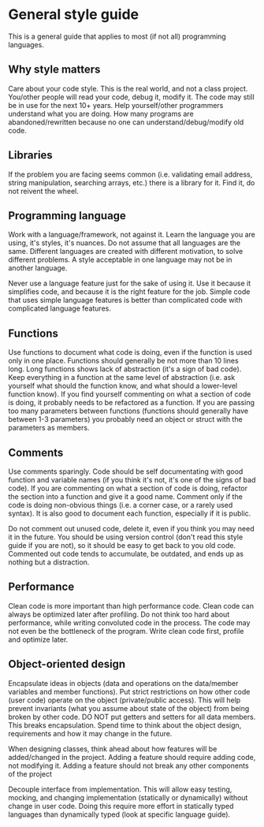 General style guide
====================

This is a general guide that applies to most (if not all) programming languages.

Why style matters
-------------------
Care about your code style. This is the real world, and not a class project. You/other people will read your code, debug it, modify it. The code may still be in use for the next 10+ years. Help yourself/other programmers understand what you are doing. How many programs are abandoned/rewritten because no one can understand/debug/modify old code.

Libraries
----------------
If the problem you are facing seems common (i.e. validating email address, string manipulation, searching arrays, etc.) 
there is a library for it. Find it, do not reivent the wheel.

Programming language
----------------------
Work with a language/framework, not against it. Learn the language you are using, it's styles, it's nuances. Do not assume that all languages are the same. Different languages are created with different motivation, to solve different problems. A style acceptable in one language may not be in another language.

Never use a language feature just for the sake of using it. Use it because it simplifies code, and because it is the right feature for the job. Simple code that uses simple language features is better than complicated code with complicated language features.

Functions
--------------
Use functions to document what code is doing, even if the function is used only in one place. Functions should generally be not more than 10 lines long. Long functions shows lack of abstraction (it's a sign of bad code). Keep everything in a function at the same level of abstraction (i.e. ask yourself what should the function know, and what should a lower-level function know). If you find yourself commenting on what a section of code is doing, it probably needs to be refactored as a function. If you are passing too many parameters between functions (functions should generally have between 1-3 parameters) you probably need an object or struct with the parameters as members.

Comments
-------------
Use comments sparingly. Code should be self documentating with good function and variable names (if you think it's not, it's one of the signs of bad code). If you are commenting on what a section of code is doing, refactor the section into a function and give it a good name. Comment only if the code is doing non-obvious things (i.e. a corner case, or a rarely used syntax). It is also good to document each function, especially if it is public.

Do not comment out unused code, delete it, even if you think you may need it in the future. You should be using version control (don't read this style guide if you are not), so it should be easy to get back to you old code. Commented out code tends to accumulate, be outdated, and ends up as nothing but a distraction.

Performance
----------------
Clean code is more important than high performance code. Clean code can always be optimized later after profiling. Do not think too hard about performance, while writing convoluted code in the process. The code may not even be the bottleneck of the program. Write clean code first, profile and optimize later.

Object-oriented design
---------------------------
Encapsulate ideas in objects (data and operations on the data/member variables and member functions). Put strict restrictions on how other code (user code) operate on the object (private/public access). This will help prevent invariants (what you assume about state of the object) from being broken by other code. DO NOT put getters and setters for all data members. This breaks encapsulation. Spend time to think about the object design, requirements and how it may change in the future.

When designing classes, think ahead about how features will be added/changed in the project. Adding a feature should require adding code, not modifying it. Adding a feature should not break any other components of the project

Decouple interface from implementation. This will allow easy testing, mocking, and changing implementation (statically or dynamically) without change in user code. Doing this require more effort in statically typed languages than dynamically typed (look at specific language guide). 
